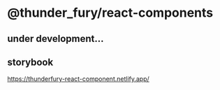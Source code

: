 # @thunder_fury/react-components

## under development...

## storybook

https://thunderfury-react-component.netlify.app/
